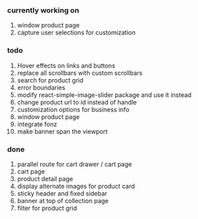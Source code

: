 ### currently working on

1. window product page
2. capture user selections for customization

### todo

1. Hover effects on links and buttons
2. replace all scrollbars with custom scrollbars
3. search for product grid
4. error boundaries
5. modify react-simple-image-slider package and use it instead
6. change product url to id instead of handle
7. customization options for business info
8. window product page
9. integrate fonz
10. make banner span the viewport

### done

1. parallel route for cart drawer / cart page
2. cart page
3. product detail page
4. display alternate images for product card
5. sticky header and fixed sidebar
6. banner at top of collection page
7. filter for product grid
